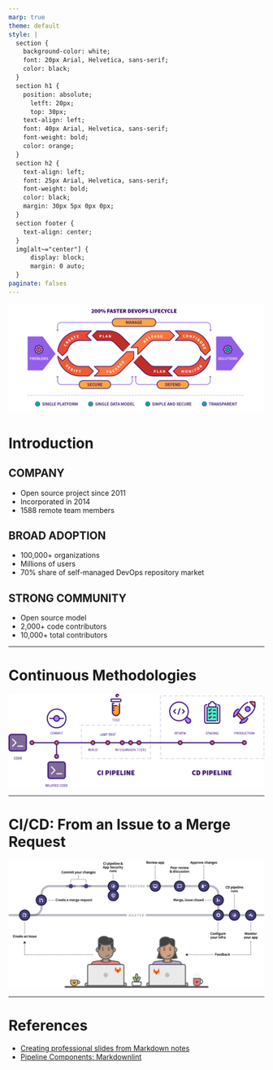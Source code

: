 ```yaml
---
marp: true
theme: default
style: |
  section {
    background-color: white;
    font: 20px Arial, Helvetica, sans-serif;
    color: black;
  }
  section h1 {
    position: absolute;
      letft: 20px;
      top: 30px; 
    text-align: left;
    font: 40px Arial, Helvetica, sans-serif;
    font-weight: bold;
    color: orange;
  }
  section h2 {
    text-align: left;
    font: 25px Arial, Helvetica, sans-serif;
    font-weight: bold;
    color: black;
    margin: 30px 5px 0px 0px;
  }
  section footer {
    text-align: center;
  }
  img[alt~="center"] {
      display: block;
      margin: 0 auto;
  }
paginate: falses
---
```

![bg right 100%](assets/image5.png)

<!-- _footer: 'All as of 2022-07-09 and based on https://about.gitlab.com/company/' -->

# Introduction

## COMPANY

- Open source project since 2011
- Incorporated in 2014 
- 1588 remote team members

## BROAD ADOPTION

- 100,000+ organizations
- Millions of users
- 70% share of self-managed DevOps repository market

## STRONG COMMUNITY

- Open source model 
- 2,000+ code contributors
- 10,000+ total contributors

---

# Continuous Methodologies

![center](assets/image3.png)

---

# CI/CD: From an Issue to a Merge Request

![center](assets/image2.png)

---

# References

- [Creating professional slides from Markdown notes](https://davidgarcia.dev/posts/creating-professional-slides-from-markdown-notes/)
- [Pipeline Components: Markdownlint](https://gitlab.com/pipeline-components/markdownlint)
